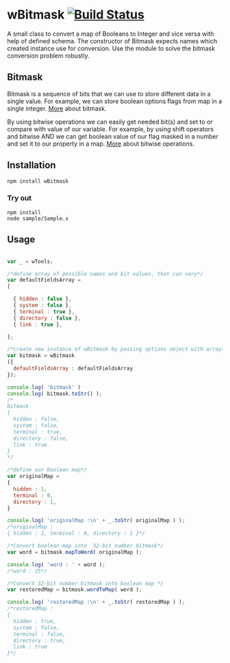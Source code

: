 # wBitmask [![Build Status](https://travis-ci.org/Wandalen/wBitmask.svg?branch=master)](https://travis-ci.org/Wandalen/wBitmask)
A small class to convert a map of Booleans to Integer and vice versa with help of defined schema. The constructor of Bitmask expects names which created instance use for conversion. Use the module to solve the bitmask conversion problem robustly.

## Bitmask
Bitmask is a sequence of bits that we can use to store different data in a single value.
For example, we can store boolean options flags from map in a single integer.
[More](https://en.wikipedia.org/wiki/Mask_(computing)) about bitmask.

By using bitwise operations we can easily get needed bit(s) and set to or compare with value of our variable. For example, by using shift operators and bitwise AND we can get boolean value of our flag masked in a number and set it to our property in a map.
[More](https://en.wikipedia.org/wiki/Bitwise_operation) about bitwise operations.

## Installation
```terminal
npm install wBitmask
```

### Try out
```
npm install
node sample/Sample.s
```

## Usage
```javascript

var _ = wTools;

/*define array of possible names and bit values, that can vary*/
var defaultFieldsArray =
[

  { hidden : false },
  { system : false },
  { terminal : true },
  { directory : false },
  { link : true },

];

/*create new instance of wBitmask by passing options object with array( defaultFieldsArray ) to the constructor*/
var bitmask = wBitmask
({
  defaultFieldsArray : defaultFieldsArray
});

console.log( 'bitmask' )
console.log( bitmask.toStr() );
/*
bitmask
{
  hidden : false,
  system : false,
  terminal : true,
  directory : false,
  link : true
}
*/

/*define our boolean map*/
var originalMap =
{
  hidden : 1,
  terminal : 0,
  directory : 1,
}

console.log( 'originalMap :\n' + _.toStr( originalMap ) );
/*originalMap :
{ hidden : 1, terminal : 0, directory : 1 }*/

/*Convert boolean map into  32-bit number bitmask*/
var word = bitmask.mapToWord( originalMap );

console.log( 'word : ' + word );
/*word : 25*/

/*Convert 32-bit number bitmask into boolean map */
var restoredMap = bitmask.wordToMap( word );

console.log( 'restoredMap :\n' + _.toStr( restoredMap ) );
/*restoredMap :
{
  hidden : true,
  system : false,
  terminal : false,
  directory : true,
  link : true
}*/
```














































